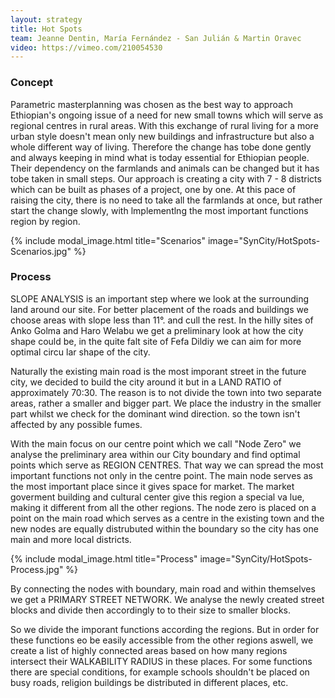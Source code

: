 ```yaml
---
layout: strategy
title: Hot Spots
team: Jeanne Dentin, María Fernández - San Julián & Martin Oravec
video: https://vimeo.com/210054530
---
```

### Concept

Parametric masterplanning was chosen as the best way to approach Ethiopian's ongoing issue of a need for new small towns which will serve as regional centres in rural areas. With this exchange of rural living for a more urban style
doesn't mean only new buildings and infrastructure but also a whole different way of living. Therefore the change has tobe done gently and always keeping in mind what is today essential for Ethiopian people. Their dependency on the farmlands and animals can be changed but it has tobe taken in small steps. Our approach is creating a city with 7 - 8 districts which can be built as phases of a project, one by one. At this pace of raising the city, there is no need to take all the farmlands at once, but rather start the change slowly, with lmplementlng the most important functions region by region.

{% include modal_image.html title="Scenarios" image="SynCity/HotSpots-Scenarios.jpg" %}

### Process

SLOPE ANALYSIS is an important step where we look at the surrounding land around our site. For better placement of the roads and buildings we choose areas with slope less than 11°. and cull the rest. In the hilly sites of Anko Golma and Haro Welabu we get a preliminary look at how the city shape could be, in the quite falt site of Fefa Dildiy we can aim for more optimal circu lar shape of the city.

Naturally the existing main road is the most imporant street in the future city, we decided to build the city around it but in a LAND RATIO of approximately 70:30. The reason is to not divide the town into two separate areas, rather a smaller and bigger part. We place the industry in the smaller part whilst we check for the dominant wind direction. so the town isn't affected by any possible fumes.

With the main focus on our centre point which we call "Node Zero" we analyse the preliminary area within our City boundary and find optimal points which serve as REGION CENTRES. That way we can spread the most important functions not only in the centre point. The main node serves as the most important place since it gives space for market. The market goverment building and cultural center give this region a special va lue, making it different from all the other regions. The node zero is placed on a point on the main road which serves as a centre in the existing town and the new nodes are equally distrubuted within the boundary so the city has one main and more local districts.

{% include modal_image.html title="Process" image="SynCity/HotSpots-Process.jpg" %}


By connecting the nodes with boundary, main road and within themselves we get a PRIMARY STREET NETWORK. We analyse the newly created street blocks and divide then accordingly to to their size to smaller blocks.

So we divide the imporant functions according the regions. But in order for these functions eo be easily accessible from the other regions aswell, we create a list of highly connected areas based on how many regions intersect their WALKABILITY RADIUS in these places. For some functions there are special conditions, for example schools shouldn't be placed on busy roads, religion buildings be distributed in different places, etc.